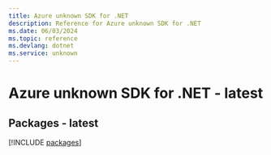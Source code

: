 ```yaml
---
title: Azure unknown SDK for .NET
description: Reference for Azure unknown SDK for .NET
ms.date: 06/03/2024
ms.topic: reference
ms.devlang: dotnet
ms.service: unknown
---
```

# Azure unknown SDK for .NET - latest
## Packages - latest
[!INCLUDE [packages](unknown-index.md)]